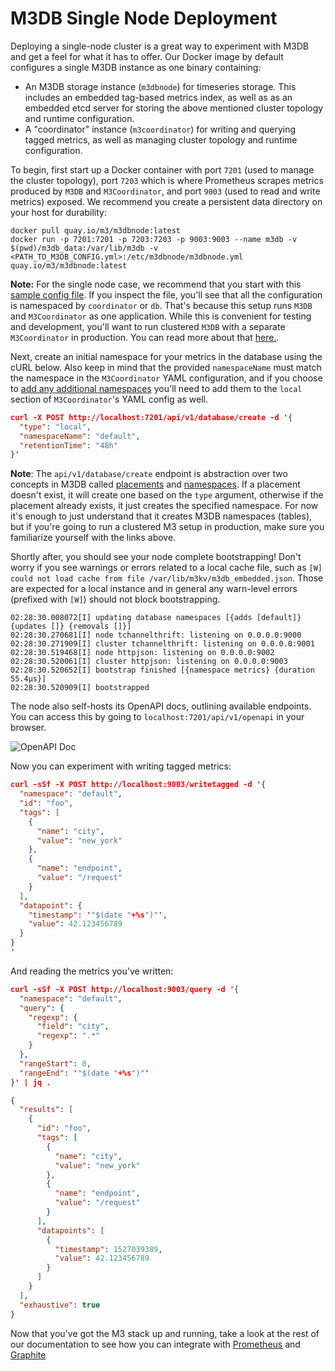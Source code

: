 # M3DB Single Node Deployment

Deploying a single-node cluster is a great way to experiment with M3DB and get a feel for what it
has to offer. Our Docker image by default configures a single M3DB instance as one binary
containing:

- An M3DB storage instance (`m3dbnode`) for timeseries storage. This includes an embedded tag-based
  metrics index, as well as as an embedded etcd server for storing the above mentioned cluster
  topology and runtime configuration.
- A "coordinator" instance (`m3coordinator`) for writing and querying tagged metrics, as well as
  managing cluster topology and runtime configuration.

To begin, first start up a Docker container with port `7201` (used to manage the cluster topology), port `7203` which is where Prometheus scrapes metrics produced by `M3DB` and `M3Coordinator`, and port `9003` (used to read and write metrics) exposed. We recommend you create a persistent data
directory on your host for durability:

```
docker pull quay.io/m3/m3dbnode:latest
docker run -p 7201:7201 -p 7203:7203 -p 9003:9003 --name m3db -v $(pwd)/m3db_data:/var/lib/m3db -v <PATH_TO_M3DB_CONFIG.yml>:/etc/m3dbnode/m3dbnode.yml quay.io/m3/m3dbnode:latest
```

**Note:** For the single node case, we recommend that you start with this [sample config file](https://github.com/m3db/m3/blob/master/src/dbnode/config/m3dbnode-local-etcd.yml). If you inspect the file, you'll see that all the configuration is namespaced by `coordinator` or `db`. That's because this setup runs `M3DB` and `M3Coordinator` as one application. While this is convenient for testing and development, you'll want to run clustered `M3DB` with a separate `M3Coordinator` in production. You can read more about that [here.](cluster_hard_way.md).

Next, create an initial namespace for your metrics in the database using the cURL below. Also keep in mind that the provided `namespaceName` must match the namespace in the `M3Coordinator` YAML configuration, and if you choose to [add any additional namespaces](../operational_guide/namespace_configuration.md) you'll need to add them to the `local` section of `M3Coordinator`'s YAML config as well.

```json
curl -X POST http://localhost:7201/api/v1/database/create -d '{
  "type": "local",
  "namespaceName": "default",
  "retentionTime": "48h"
}'
```

**Note**: The `api/v1/database/create` endpoint is abstraction over two concepts in M3DB called [placements](../operational_guide/placement.md) and [namespaces](../operational_guide/namespace_configuration.md). If a placement doesn't exist, it will create one based on the `type` argument, otherwise if the placement already exists, it just creates the specified namespace. For now it's enough to just understand that it creates M3DB namespaces (tables), but if you're going to run a clustered M3 setup in production, make sure you familiarize yourself with the links above.

Shortly after, you should see your node complete bootstrapping! Don't worry if you see warnings or errors related to a local cache file, such as `[W] could not load cache from file
/var/lib/m3kv/m3db_embedded.json`. Those are expected for a local instance and in general any
warn-level errors (prefixed with `[W]`) should not block bootstrapping.

```
02:28:30.008072[I] updating database namespaces [{adds [default]} {updates []} {removals []}]
02:28:30.270681[I] node tchannelthrift: listening on 0.0.0.0:9000
02:28:30.271909[I] cluster tchannelthrift: listening on 0.0.0.0:9001
02:28:30.519468[I] node httpjson: listening on 0.0.0.0:9002
02:28:30.520061[I] cluster httpjson: listening on 0.0.0.0:9003
02:28:30.520652[I] bootstrap finished [{namespace metrics} {duration 55.4µs}]
02:28:30.520909[I] bootstrapped
```

The node also self-hosts its OpenAPI docs, outlining available endpoints. You can access this by
going to `localhost:7201/api/v1/openapi` in your browser.

![OpenAPI Doc](redoc_screenshot.png)

Now you can experiment with writing tagged metrics:
```json
curl -sSf -X POST http://localhost:9003/writetagged -d '{
  "namespace": "default",
  "id": "foo",
  "tags": [
    {
      "name": "city",
      "value": "new_york"
    },
    {
      "name": "endpoint",
      "value": "/request"
    }
  ],
  "datapoint": {
    "timestamp": '"$(date "+%s")"',
    "value": 42.123456789
  }
}
'
```

And reading the metrics you've written:
```json
curl -sSf -X POST http://localhost:9003/query -d '{
  "namespace": "default",
  "query": {
    "regexp": {
      "field": "city",
      "regexp": ".*"
    }
  },
  "rangeStart": 0,
  "rangeEnd": '"$(date "+%s")"'
}' | jq .

{
  "results": [
    {
      "id": "foo",
      "tags": [
        {
          "name": "city",
          "value": "new_york"
        },
        {
          "name": "endpoint",
          "value": "/request"
        }
      ],
      "datapoints": [
        {
          "timestamp": 1527039389,
          "value": 42.123456789
        }
      ]
    }
  ],
  "exhaustive": true
}
```

Now that you've got the M3 stack up and running, take a look at the rest of our documentation to see how you can integrate with [Prometheus](../integrations/prometheus.md) and [Graphite](../integrations/graphite.md)
